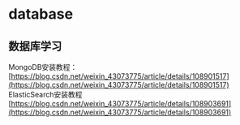 # database
## 数据库学习
MongoDB安装教程：
[https://blog.csdn.net/weixin_43073775/article/details/108901517](https://blog.csdn.net/weixin_43073775/article/details/108901517)
ElasticSearch安装教程
[https://blog.csdn.net/weixin_43073775/article/details/108903691](https://blog.csdn.net/weixin_43073775/article/details/108903691)
